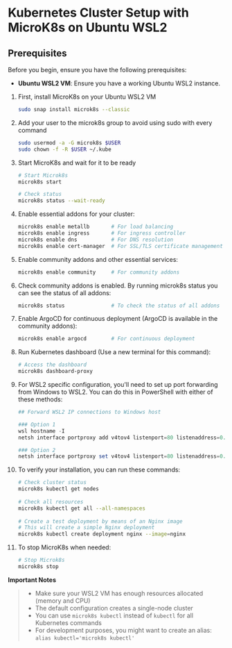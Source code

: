 # Kubernetes Cluster Setup with MicroK8s on Ubuntu WSL2

## Prerequisites
Before you begin, ensure you have the following prerequisites:
- **Ubuntu WSL2 VM**: Ensure you have a working Ubuntu WSL2 instance.

1. First, install MicroK8s on your Ubuntu WSL2 VM
   ``` bash
   sudo snap install microk8s --classic
   ```

2. Add your user to the microk8s group to avoid using sudo with every command
   ``` bash
   sudo usermod -a -G microk8s $USER
   sudo chown -f -R $USER ~/.kube
   ```

3. Start MicroK8s and wait for it to be ready
   ``` bash
   # Start Microk8s
   microk8s start

   # Check status
   microk8s status --wait-ready
   ```
4. Enable essential addons for your cluster:
   ``` bash
   microk8s enable metallb       # For load balancing
   microk8s enable ingress       # For ingress controller
   microk8s enable dns           # For DNS resolution
   microk8s enable cert-manager  # For SSL/TLS certificate management
   ```

5. Enable community addons and other essential services:
   ``` bash
   microk8s enable community     # For community addons
   ```

6. Check community addons is enabled. By running microk8s status you can see the status of all addons: 
   ``` bash
   microk8s status               # To check the status of all addons
   ```

7. Enable ArgoCD for continuous deployment (ArgoCD is available in the community addons): 
   ``` bash
   microk8s enable argocd        # For continuous deployment
   ```

8. Run Kubernetes dashboard (Use a new terminal for this command):
   ``` bash
   # Access the dashboard
   microk8s dashboard-proxy
   ```

9. For WSL2 specific configuration, you'll need to set up port forwarding from Windows to WSL2. You can do this in PowerShell with either of these methods:
   ``` PowerShell
   ## Forward WSL2 IP connections to Windows host 
   
   ### Option 1
   wsl hostname -I
   netsh interface portproxy add v4tov4 listenport=80 listenaddress=0.0.0.0 connectport=80 connectaddress=<WSL2_IP>
   
   ### Option 2
   netsh interface portproxy set v4tov4 listenport=80 listenaddress=0.0.0.0 connectport=80 connectaddress=$(wsl hostname -I)
   ```

10. To verify your installation, you can run these commands:
    ``` bash
    # Check cluster status
    microk8s kubectl get nodes
 
    # Check all resources
    microk8s kubectl get all --all-namespaces
 
    # Create a test deployment by means of an Nginx image
    # This will create a simple Nginx deployment
    microk8s kubectl create deployment nginx --image=nginx
    ```

11. To stop MicroK8s when needed:
    ``` bash
    # Stop Microk8s
    microk8s stop
    ```

 **Important Notes**
> - Make sure your WSL2 VM has enough resources allocated (memory and CPU)
> - The default configuration creates a single-node cluster
> - You can use `microk8s kubectl` instead of `kubectl` for all Kubernetes commands
> - For development purposes, you might want to create an alias: `alias kubectl='microk8s kubectl'`


